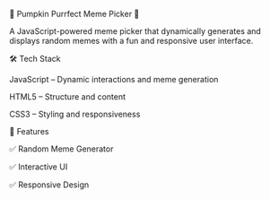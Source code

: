 🎃 Pumpkin Purrfect Meme Picker 🐾

A JavaScript-powered meme picker that dynamically generates and displays random memes with a fun and responsive user interface.

🛠️ Tech Stack

JavaScript – Dynamic interactions and meme generation

HTML5 – Structure and content

CSS3 – Styling and responsiveness

🎯 Features

✅ Random Meme Generator

✅ Interactive UI

✅ Responsive Design

